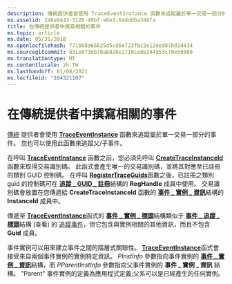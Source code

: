 ```yaml
---
description: 傳統提供者會使用 TraceEventInstance 函數來追蹤屬於單一交易一部分的事件。 您也可以使用此函數來追蹤父/子事件。
ms.assetid: 246e9443-3120-49bf-a6e3-64dddba348fa
title: 在傳統提供者中撰寫相關的事件
ms.topic: article
ms.date: 05/31/2018
ms.openlocfilehash: 771b08a66625d5cd6e723fbc2e12eed87bd1d434
ms.sourcegitcommit: 831e8f3db78ab820e1710cede244553c70e50500
ms.translationtype: MT
ms.contentlocale: zh-TW
ms.lasthandoff: 01/08/2021
ms.locfileid: "104321107"
---
```

# <a name="writing-related-events-in-a-classic-provider"></a>在傳統提供者中撰寫相關的事件

[傳統](about-event-tracing.md) 提供者會使用 [**TraceEventInstance**](/windows/win32/api/evntrace/nf-evntrace-traceeventinstance) 函數來追蹤屬於單一交易一部分的事件。 您也可以使用此函數來追蹤父/子事件。

在呼叫 [**TraceEventInstance**](/windows/win32/api/evntrace/nf-evntrace-traceeventinstance) 函數之前，您必須先呼叫 [**CreateTraceInstanceId**](/windows/win32/api/evntrace/nf-evntrace-createtraceinstanceid) 函數來取得交易識別碼。 此函式會產生唯一的交易識別碼，並將其對應至已註冊的類別 GUID 控制碼。 在呼叫 [**RegisterTraceGuids**](/windows/win32/api/evntrace/nf-evntrace-registertraceguidsa)函數之後，已註冊之類別 guid 的控制碼可在 [**追蹤 \_ GUID \_ 註冊**](/windows/win32/api/evntrace/ns-evntrace-trace_guid_registration)結構的 **RegHandle** 成員中使用。 交易識別碼會放置在您傳遞給 **CreateTraceInstanceId** 函數的 [**事件 \_ 實例 \_ 資訊**](/windows/win32/api/evntrace/ns-evntrace-event_instance_info)結構的 **InstanceId** 成員中。

傳遞至 [**TraceEventInstance**](/windows/win32/api/evntrace/nf-evntrace-traceeventinstance)函式的 [**事件 \_ 實例 \_ 標頭**](/windows/win32/api/evntrace/ns-evntrace-event_instance_header)結構類似于 [**事件 \_ 追蹤 \_ 標頭**](/windows/win32/api/evntrace/ns-evntrace-event_trace_header)結構 (查看) 的 [追蹤事件](tracing-events.md)，但它包含與實例相關的其他資訊，而且不包含 **Guid** 成員。

事件實例可以用來建立事件之間的階層式關聯性。 [**TraceEventInstance**](/windows/win32/api/evntrace/nf-evntrace-traceeventinstance)函式會接受來自兩個事件實例的實例特定資訊。 *PInstInfo* 參數指向事件實例的 [**事件 \_ 實例 \_ 資訊**](/windows/win32/api/evntrace/ns-evntrace-event_instance_info)結構，而 *PParentInstInfo* 參數指向父事件實例的 **事件 \_ 實例 \_ 資訊** 結構。 "Parent" 事件實例的定義為應用程式定義;父系可以是已經產生的任何實例。

 

 
